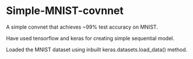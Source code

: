 # Simple-MNIST-covnnet

A simple convnet that achieves ~99% test accuracy on MNIST.  

Have used tensorflow and keras for creating simple sequential model.  

Loaded the MNIST dataset using inbuilt keras.datasets.load_data() method.
